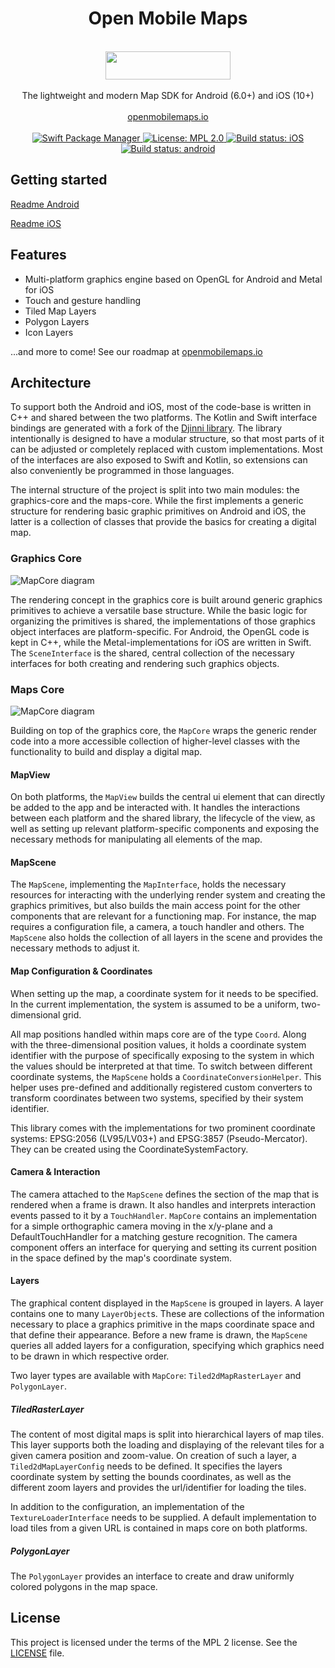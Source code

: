 <h1 align="center">Open Mobile Maps</h1>
<br />
<div align="center">
  <img width="200" height="45" src="logo.svg" />
  <br />
  <br />
  The lightweight and modern Map SDK for Android (6.0+) and iOS (10+)
  <br />
  <br />
  <a href="https://openmobilemaps.io/">openmobilemaps.io</a>
</div>
<br />

<div align="center">
    <!-- SPM -->
    <a href="https://github.com/apple/swift-package-manager">
      <img alt="Swift Package Manager"
      src="https://img.shields.io/badge/SPM-%E2%9C%93-brightgreen.svg?style=flat">
    </a>
    <!-- License -->
    <a href="https://github.com/openmobilemaps/maps-core/blob/master/LICENSE">
      <img alt="License: MPL 2.0"
      src="https://img.shields.io/badge/License-MPL%202.0-brightgreen.svg">
    </a>
    <!-- iOS Build -->
    <a href="https://github.com/openmobilemaps/maps-core/actions/workflows/ios.yml">
      <img alt="Build status: iOS"
      src="https://github.com/openmobilemaps/maps-core/actions/workflows/ios.yml/badge.svg">
    </a>
    <!-- android Build -->
    <a href="https://github.com/openmobilemaps/maps-core/actions/workflows/android.yml">
      <img alt="Build status: android"
      src="https://github.com/openmobilemaps/maps-core/actions/workflows/android.yml/badge.svg">
    </a>
</div>

## Getting started

[Readme Android](./android/)

[Readme iOS](./ios/)

## Features
* Multi-platform graphics engine based on OpenGL for Android and Metal for iOS
* Touch and gesture handling
* Tiled Map Layers
* Polygon Layers
* Icon Layers

...and more to come! See our roadmap at [openmobilemaps.io](https://openmobilemaps.io)

## Architecture

To support both the Android and iOS, most of the code-base is written in C++ and shared between the two platforms. The Kotlin and Swift interface bindings are generated with a fork of the [Djinni library](https://github.com/UbiqueInnovation/djinni). The library intentionally is designed to have a modular structure, so that most parts of it can be adjusted or completely replaced with custom implementations. Most of the interfaces are also exposed to Swift and Kotlin, so extensions can also conveniently be programmed in those languages.

The internal structure of the project is split into two main modules: the graphics-core and the maps-core. While the first implements a generic structure for rendering basic graphic primitives on Android and iOS, the latter is a collection of classes that provide the basics for creating a digital map.

### Graphics Core

![MapCore diagram](docs/GraphicsCore.png)

The rendering concept in the graphics core is built around generic graphics primitives to achieve a versatile base structure. While the basic logic for organizing the primitives is shared, the implementations of those graphics object interfaces are platform-specific. For Android, the OpenGL code is kept in C++, while the Metal-implementations for iOS are written in Swift. The `SceneInterface` is the shared, central collection of the necessary interfaces for both creating and rendering such graphics objects. 

### Maps Core

![MapCore diagram](docs/MapsCore.png)

Building on top of the graphics core, the `MapCore` wraps the generic render code into a more accessible collection of higher-level classes with the functionality to build and display a digital map.  

#### MapView

On both platforms, the `MapView` builds the central ui element that can directly be added to the app and be interacted with. It handles the interactions between each platform and the shared library, the lifecycle of the view, as well as setting up relevant platform-specific components and exposing the necessary methods for manipulating all elements of the map.

#### MapScene

The `MapScene`, implementing the `MapInterface`, holds the necessary resources for interacting with the underlying render system and creating the graphics primitives, but also builds the main access point for the other components that are relevant for a functioning map. For instance, the map requires a  configuration file, a camera, a touch handler and others. The `MapScene` also holds the collection of all layers in the scene and provides the necessary methods to adjust it.

#### Map Configuration & Coordinates

When setting up the map, a coordinate system for it needs to be specified. In the current implementation, the system is assumed to be a uniform, two-dimensional grid. 

All map positions handled within maps core are of the type `Coord`. Along with the three-dimensional position values, it holds a coordinate system identifier with the purpose of specifically exposing to the system in which the values should be interpreted at that time. To switch between different coordinate systems, the `MapScene` holds a `CoordinateConversionHelper`. This helper uses pre-defined and additionally registered custom converters to transform coordinates between two systems, specified by their system identifier.

This library comes with the implementations for two prominent coordinate systems: EPSG:2056 (LV95/LV03+) and EPSG:3857 (Pseudo-Mercator). They can be created using the CoordinateSystemFactory.

#### Camera & Interaction

The camera attached to the `MapScene` defines the section of the map that is rendered when a frame is drawn. It also handles and interprets interaction events passed to it by a `TouchHandler`. `MapCore` contains an implementation for a simple orthographic camera moving in the x/y-plane and a DefaultTouchHandler for a matching gesture recognition. The camera component offers an interface for querying and setting its current position in the space defined by the map's coordinate system.

#### Layers

The graphical content displayed in the `MapScene` is grouped in layers. A layer contains one to many `LayerObject`s. These are collections of the information necessary to place a graphics primitive in the maps coordinate space and that define their appearance. Before a new frame is drawn, the `MapScene` queries all added layers for a configuration, specifying which graphics need to be drawn in which respective order.

Two layer types are available with `MapCore`: `Tiled2dMapRasterLayer` and `PolygonLayer`.

##### TiledRasterLayer

The content of most digital maps is split into hierarchical layers of map tiles. This layer supports both the loading and displaying of the relevant tiles for a given camera position and zoom-value. On creation of such a layer, a `Tiled2dMapLayerConfig` needs to be defined. It specifies the layers coordinate system by setting the bounds coordinates, as well as the different zoom layers and provides the url/identifier for loading the tiles.

In addition to the configuration, an implementation of the `TextureLoaderInterface` needs to be supplied. A default implementation to load tiles from a given URL is contained in maps core on both platforms.

##### PolygonLayer

The `PolygonLayer` provides an interface to create and draw uniformly colored polygons in the map space.   


## License
This project is licensed under the terms of the MPL 2 license. See the [LICENSE](LICENSE) file.
